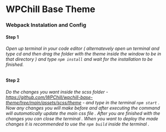 # WPChill Base Theme 

### Webpack Instalation and Config

#### Step 1 
###### Open up terminal in your code editor ( alternatevely open un terminal and type cd and then drag the folder with the theme inside the window to be in that directory ) and type `npm install` and wait for the installation to be finished. 

#### Step 2 
###### Do the changes you want inside the scss folder - https://github.com/WPChill/wpchill-base-theme/tree/main/assets/scss/theme - and type in the terminal `npm start` . Now any changes you will make before and after executing the command will automatically update the main css file . After you are finished with the changes you can close the terminal . When you want to deploy the made changes it is recommended to use the `npm build` inside the terminal .  
